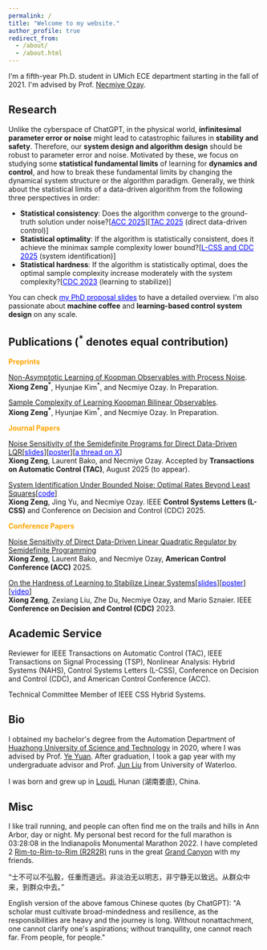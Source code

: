 ```yaml
---
permalink: /
title: "Welcome to my website."
author_profile: true
redirect_from: 
  - /about/
  - /about.html
---
```


I‘m a fifth-year Ph.D. student in UMich ECE department starting in the fall of 2021. I'm advised by Prof. <a href="https://web.eecs.umich.edu/~necmiye/" target="_blank">Necmiye Ozay</a>. 

## Research

Unlike the cyberspace of ChatGPT, in the physical world, **infinitesimal parameter error or noise** might lead to catastrophic 
failures in **stability and safety**. Therefore, our **system design and algorithm design** should be robust to parameter error and noise. Motivated by these, we focus on studying some **statistical fundamental limits** of learning for **dynamics and control**, and how to break these fundamental limits by changing the dynamical system structure or the algorithm paradigm. Generally, we think about the statistical limits of a data-driven algorithm from the following three perspectives in order:
- **Statistical consistency**: Does the algorithm converge to the ground-truth solution under noise?[<a href="https://web.eecs.umich.edu/~necmiye/pubs/ZengBO_acc25.pdf" style="color: blue;" target="_blank">ACC 2025</a>][<a href="https://arxiv.org/abs/2412.19705" style="color: blue;" target="_blank">TAC 2025</a> (direct data-driven control)]
- **Statistical optimality**: If the algorithm is statistically consistent, does it achieve the minimax sample complexity lower bound?[<a href="https://arxiv.org/abs/2503.16817" style="color: blue;" target="_blank">L-CSS and CDC 2025</a> (system identification)]
- **Statistical hardness**: If the algorithm is statistically optimal, does the optimal sample complexity increase moderately with the system complexity?[<a href="https://arxiv.org/abs/2311.11151" style="color: blue;" target="_blank">CDC 2023</a> (learning to stabilize)]
  
You can check <a href="https://github.com/zengxiong111/zengxiong.github.io/blob/master/files/phd_propsoal_Xiong_Zeng_part.pdf" style="color: blue;" target="_blank">my PhD proposal slides</a> to have a detailed overview. I'm also passionate about **machine coffee** and **learning-based control system design** on any scale.
&nbsp;
## Publications (<sup>*</sup> denotes equal contribution)

<span style="color:orange">**Preprints**</span>

 [Non-Asymptotic Learning of Koopman Observables with Process Noise](https://zengxiong111.github.io/zengxiong.github.io/).<br> 
 **Xiong Zeng<sup>*</sup>**, Hyunjae Kim<sup>*</sup>, and Necmiye Ozay. In Preparation.
 
 [Sample Complexity of Learning Koopman Bilinear Observables](https://zengxiong111.github.io/zengxiong.github.io/).<br> 
 **Xiong Zeng<sup>*</sup>**, Hyunjae Kim<sup>*</sup>, and Necmiye Ozay. In Preparation.


 <span style="color:orange">**Journal Papers**</span>

 [Noise Sensitivity of the Semidefinite Programs for Direct Data-Driven LQR](https://arxiv.org/abs/2412.19705)[<a href="https://github.com/zengxiong111/zengxiong.github.io/blob/master/files/slides_Noise%20Sensitivity%20of%20DDD%20LQR%20by%20Semidefinite%20Programming.pdf" style="color: blue;" target="_blank">slides</a>][<a href="https://github.com/zengxiong111/zengxiong.github.io/blob/master/files/Poster_Noise%20Sensitivity%20of%20DDD%20LQR%20by%20Semidefinite%20Programming.pdf" style="color: blue;" target="_blank">poster</a>][<a href="https://x.com/necozay/status/1885844662381879360" style="color: blue;" target="_blank">a thread on X</a>]<br> 
**Xiong Zeng**, Laurent Bako, and Necmiye Ozay. Accepted by **Transactions on Automatic Control (TAC)**, August 2025 (to appear).

 [System Identification Under Bounded Noise: Optimal Rates Beyond Least Squares](https://arxiv.org/abs/2503.16817)[<a href="https://github.com/jy-cds/Bounded-Noise-SysID-Minimax-Lowerbound" style="color: blue;" target="_blank">code</a>]<br>
**Xiong Zeng**, Jing Yu, and Necmiye Ozay. IEEE **Control Systems Letters (L-CSS)** and Conference on Decision and Control (CDC) 2025.


 <span style="color:orange">**Conference Papers**</span>

 
 [Noise Sensitivity of Direct Data-Driven Linear Quadratic Regulator by Semidefinite Programming](https://web.eecs.umich.edu/~necmiye/pubs/ZengBO_acc25.pdf)<br>
 **Xiong Zeng**, Laurent Bako, and Necmiye Ozay, **American Control Conference (ACC)** 2025.

 
 [On the Hardness of Learning to Stabilize Linear Systems](https://arxiv.org/abs/2311.11151)[<a href="https://github.com/zengxiong111/zengxiong.github.io/blob/master/files/hard_learn_stabilize_present.pdf" style="color: blue;" target="_blank">slides</a>][<a href="https://github.com/zengxiong111/zengxiong.github.io/blob/master/files/On%20The%20Hardness%20of%20Learning%20to%20Stabilize%20Linear%20Systems_Poster.pdf" style="color: blue;" target="_blank">poster</a>][<a href="https://www.youtube.com/watch?v=eP5KKam834w" style="color: blue;" target="_blank">video</a>]<br>
 **Xiong Zeng**, Zexiang Liu, Zhe Du, Necmiye Ozay, and Mario Sznaier. IEEE **Conference on Decision and Control (CDC)** 2023.
&nbsp;
## Academic Service

Reviewer for IEEE Transactions on Automatic Control (TAC), IEEE Transactions on Signal Processing (TSP), Nonlinear Analysis: Hybrid Systems (NAHS), Control Systems Letters (L-CSS), Conference on Decision and Control (CDC), and American Control Conference (ACC).

Technical Committee Member of IEEE CSS Hybrid Systems.
&nbsp;
## Bio

I obtained my bachelor's degree from the Automation Department of <a href="http://english.hust.edu.cn/" target="_blank">Huazhong University of Science and Technology</a> in 2020, where I was advised by Prof. <a href="http://yy311.github.io/" target="_blank">Ye Yuan</a>. After graduation, I took a gap year with my undergraduate advisor and Prof. <a href="https://uwaterloo.ca/applied-mathematics/profiles/jun-liu" target="_blank">Jun Liu</a> from University of Waterloo.

I was born and grew up in <a href="https://en.wikipedia.org/wiki/Loudi" target="_blank">Loudi</a>, Hunan (湖南娄底), China.
&nbsp;
## Misc

I like trail running, and people can often find me on the trails and hills in Ann Arbor, day or night. My personal best record for the full marathon is 03:28:08 in the Indianapolis Monumental Marathon 2022. I have completed 2 <a href="https://www.alltrails.com/explore/recording/rim2rim2rim--2" target="_blank">Rim-to-Rim-to-Rim (R2R2R)</a> runs in the great <a href="https://www.nps.gov/grca/planyourvisit/index.htm" target="_blank">Grand Canyon</a> with my friends. 

“士不可以不弘毅，任重而道远。非淡泊无以明志，非宁静无以致远。从群众中来，到群众中去。”

English version of the above famous Chinese quotes (by ChatGPT): "A scholar must cultivate broad-mindedness and resilience, as the responsibilities are heavy and the journey is long. Without nonattachment, one cannot clarify one's aspirations; without tranquility, one cannot reach far. From people, for people."

